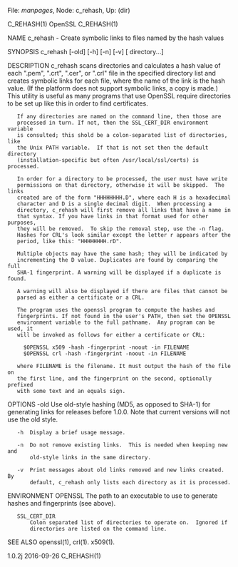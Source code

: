 File: *manpages*,  Node: c_rehash,  Up: (dir)

C_REHASH(1)                         OpenSSL                        C_REHASH(1)



NAME
       c_rehash - Create symbolic links to files named by the hash values

SYNOPSIS
       c_rehash [-old] [-h] [-n] [-v] [ directory...]

DESCRIPTION
       c_rehash scans directories and calculates a hash value of each ".pem",
       ".crt", ".cer", or ".crl" file in the specified directory list and
       creates symbolic links for each file, where the name of the link is the
       hash value.  (If the platform does not support symbolic links, a copy
       is made.)  This utility is useful as many programs that use OpenSSL
       require directories to be set up like this in order to find
       certificates.

       If any directories are named on the command line, then those are
       processed in turn. If not, then the SSL_CERT_DIR environment variable
       is consulted; this shold be a colon-separated list of directories, like
       the Unix PATH variable.  If that is not set then the default directory
       (installation-specific but often /usr/local/ssl/certs) is processed.

       In order for a directory to be processed, the user must have write
       permissions on that directory, otherwise it will be skipped.  The links
       created are of the form "HHHHHHHH.D", where each H is a hexadecimal
       character and D is a single decimal digit.  When processing a
       directory, c_rehash will first remove all links that have a name in
       that syntax. If you have links in that format used for other purposes,
       they will be removed.  To skip the removal step, use the -n flag.
       Hashes for CRL's look similar except the letter r appears after the
       period, like this: "HHHHHHHH.rD".

       Multiple objects may have the same hash; they will be indicated by
       incrementing the D value. Duplicates are found by comparing the full
       SHA-1 fingerprint. A warning will be displayed if a duplicate is found.

       A warning will also be displayed if there are files that cannot be
       parsed as either a certificate or a CRL.

       The program uses the openssl program to compute the hashes and
       fingerprints. If not found in the user's PATH, then set the OPENSSL
       environment variable to the full pathname.  Any program can be used, it
       will be invoked as follows for either a certificate or CRL:

         $OPENSSL x509 -hash -fingerprint -noout -in FILENAME
         $OPENSSL crl -hash -fingerprint -noout -in FILENAME

       where FILENAME is the filename. It must output the hash of the file on
       the first line, and the fingerprint on the second, optionally prefixed
       with some text and an equals sign.

OPTIONS
       -old
           Use old-style hashing (MD5, as opposed to SHA-1) for generating
           links for releases before 1.0.0.  Note that current versions will
           not use the old style.

       -h  Display a brief usage message.

       -n  Do not remove existing links.  This is needed when keeping new and
           old-style links in the same directory.

       -v  Print messages about old links removed and new links created.  By
           default, c_rehash only lists each directory as it is processed.

ENVIRONMENT
       OPENSSL
           The path to an executable to use to generate hashes and
           fingerprints (see above).

       SSL_CERT_DIR
           Colon separated list of directories to operate on.  Ignored if
           directories are listed on the command line.

SEE ALSO
       openssl(1), crl(1).  x509(1).



1.0.2j                            2016-09-26                       C_REHASH(1)
